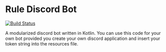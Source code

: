 # Rule Discord Bot
[![Build Status](https://travis-ci.org/kadahlin/RuleDiscordBot.svg?branch=master)](https://travis-ci.org/kadahlin/RuleDiscordBot)

A modularized discord bot written in Kotlin. You can use this code for your own bot provided you create
your own discord application and insert your token string into the resources file.